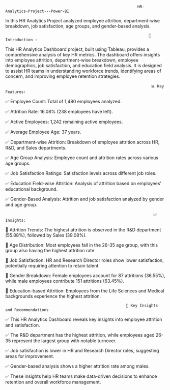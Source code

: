                                                               HR-Analytics-Project---Power-BI
In this HR Analytics Project analyzed employee attrition, department-wise breakdown, job satisfaction, age groups, and gender-based analysis.

                                                                   📄 Introduction : 
This HR Analytics Dashboard project, built using Tableau, provides a comprehensive analysis of key HR metrics. The dashboard offers insights into employee attrition, department-wise breakdown, employee demographics, job satisfaction, and education field analysis. It is designed to assist HR teams in understanding workforce trends, identifying areas of concern, and improving employee retention strategies.

                                                                    📊 Key Features:
✅ Employee Count: Total of 1,480 employees analyzed.

✅ Attrition Rate: 16.08% (238 employees have left).

✅ Active Employees: 1,242 remaining active employees.

✅ Average Employee Age: 37 years.

✅ Department-wise Attrition: Breakdown of employee attrition across HR, R&D, and Sales departments.

✅ Age Group Analysis: Employee count and attrition rates across various age groups.

✅ Job Satisfaction Ratings: Satisfaction levels across different job roles.

✅ Education Field-wise Attrition: Analysis of attrition based on employees' educational background.

✅ Gender-Based Analysis: Attrition and job satisfaction analyzed by gender and age group.

                                                                     📈  Insights:
📌 Attrition Trends: The highest attrition is observed in the R&D department (55.88%), followed by Sales (39.08%).

📌 Age Distribution: Most employees fall in the 26-35 age group, with this group also having the highest attrition rate.

📌 Job Satisfaction: HR and Research Director roles show lower satisfaction, potentially requiring attention to retain talent.

📌 Gender Breakdown: Female employees account for 87 attritions (36.55%), while male employees contribute 151 attritions (63.45%).

📌 Education-based Attrition: Employees from the Life Sciences and Medical backgrounds experience the highest attrition.

                                                         🚀 Key Insights and Recommendations
✅ This HR Analytics Dashboard reveals key insights into employee attrition and satisfaction. 

✅ The R&D department has the highest attrition, while employees aged 26-35 represent the largest group with notable turnover. 

✅ Job satisfaction is lower in HR and Research Director roles, suggesting areas for improvement.

✅ Gender-based analysis shows a higher attrition rate among males. 

✅ These insights help HR teams make data-driven decisions to enhance retention and overall workforce management.
